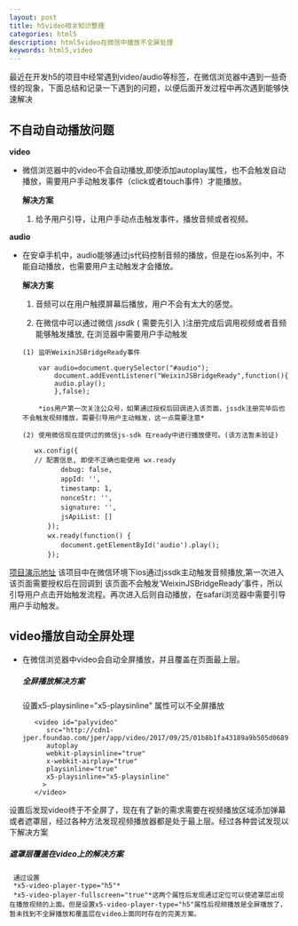 ```yaml
---
layout: post
title: h5video相关知识整理
categories: html5
description: html5video在微信中播放不全屏处理
keywords: html5,video
---
```


最近在开发h5的项目中经常遇到video/audio等标签，在微信浏览器中遇到一些奇怪的现象，下面总结和记录一下遇到的问题，以便后面开发过程中再次遇到能够快速解决

## 不自动自动播放问题

**video**

* 微信浏览器中的video不会自动播放,即使添加autoplay属性，也不会触发自动播放，需要用户手动触发事件（click或者touch事件）才能播放。

  **解决方案**

    1. 给予用户引导，让用户手动点击触发事件，播放音频或者视频。

**audio**

* 在安卓手机中，audio能够通过js代码控制音频的播放，但是在ios系列中，不能自动播放，也需要用户主动触发才会播放。

  **解决方案**

    1. 音频可以在用户触摸屏幕后播放，用户不会有太大的感觉。

    2. 在微信中可以通过微信 *jssdk* ( 需要先引入<script>http://res.wx.qq.com/open/js/jweixin-1.2.0.jshttp://res.wx.qq.com/open/js/jweixin-1.2.0.js</script> )注册完成后调用视频或者音频能够触发播放,
    在浏览器中需要用户手动触发

      (1) 监听WeixinJSBridgeReady事件

          var audio=document.querySelector("#audio");
              document.addEventListener("WeixinJSBridgeReady",function(){
              audio.play();
              },false);

          *ios用户第一次关注公众号，如果通过授权后回调进入该页面，jssdk注册完毕后也不会触发视频播放，需要引导用户主动触发，这一点需要注意*

      (2) 使用微信现在提供过的微信js-sdk 在ready中进行播放便可。(该方法暂未验证)

         wx.config({
         // 配置信息, 即使不正确也能使用 wx.ready
         　　　　debug: false,
         　　　　appId: '',
         　　　　timestamp: 1,
         　　　　nonceStr: '',
         　　　　signature: '',
         　　　　jsApiList: []
         　　});
         　　wx.ready(function() {
         　　　　document.getElementById('audio').play();
         　　});

[项目演示地址](https://www.newscctv.net/tap2cdn/video/activities/2017-10/guoqin_photo/index.html) 该项目中在微信环境下ios通过jssdk主动触发音频播放,第一次进入该页面需要授权后在回调到
该页面不会触发‘WeixinJSBridgeReady’事件，所以引导用户点击开始触发流程。再次进入后则自动播放，在safari浏览器中需要引导用户手动触发。

## video播放自动全屏处理

* 在微信浏览器中video会自动全屏播放，并且覆盖在页面最上层。

  ##### 全屏播放解决方案

   设置x5-playsinline="x5-playsinline" 属性可以不全屏播放

     ```
        <video id="palyvideo"
           src="http://cdn1-jper.foundao.com/jper/app/video/2017/09/25/01b8b1fa43189a9b505d0689f2a879ab.mp4"
           autoplay
           webkit-playsinline="true"
           x-webkit-airplay="true"
           playsinline="true"
           x5-playsinline="x5-playsinline"
          >
        </video>
     ```

设置后发现video终于不全屏了，现在有了新的需求需要在视频播放区域添加弹幕或者遮罩层，经过各种方法发现视频播放器都是处于最上层。经过各种尝试发现以下解决方案

##### 遮罩层覆盖在video上的解决方案
     通过设置
     *x5-video-player-type="h5"*
     *x5-video-player-fullscreen="true"*这两个属性后发现通过定位可以使遮罩层出现在播放视频的上面。但是设置x5-video-player-type="h5"属性后视频播放是全屏播放了，暂未找到不全屏播放和覆盖层在video上面同时存在的完美方案。